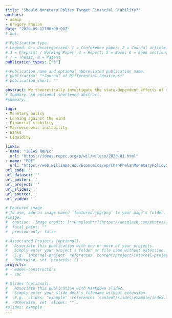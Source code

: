 ```yaml
---
title: "Should Monetary Policy Target Financial Stability?"
authors:
- admin
- Gregory Phelan
date: "2020-09-12T00:00:00Z"
# doi:

# Publication type.
# Legend: 0 = Uncategorized; 1 = Conference paper; 2 = Journal article;
# 3 = Preprint / Working Paper; 4 = Report; 5 = Book; 6 = Book section;
# 7 = Thesis; 8 = Patent
publication_types: ["3"]

# Publication name and optional abbreviated publication name.
# publication: "*Journal of Differential Equations*"
# publication_short: ""

abstract: We theoretically investigate the state-dependent effects of monetary policy on aggregate stability. In the model, banks borrow using deposits and invest in productive projects, and monetary policy affects risk-premia. Because banks do not actively issue equity, aggregate outcomes depend on the level of equity in the financial sector and equilibrium is inefficient. Monetary policy can improve household welfare by affecting banks' leverage decisions and the rate of bank equity growth. A Fed Put is ex-ante stabilizing, decreasing volatility and the likelihood of crises; it does not lead to excessive leverage in good times but enables higher leverage in bad times.
# Summary. An optional shortened abstract.
#summary:

tags:
- Monetary policy
- Leaning against the wind
- Financial stability
- Macroeconomic instability
- Banks
- Liquidity

links:
- name: "IDEAS RePEc"
  url: "https://ideas.repec.org/p/wil/wileco/2020-01.html"
- name: "PDF"
  url: "https://web.williams.edu/Economics/wp/ChenPhelanMonetaryPolicyStability042020.pdf"
url_code: ''
url_dataset: ''
url_poster: ''
url_project: ''
url_slides: ''
url_source: ''
url_video: ''

# Featured image
# To use, add an image named `featured.jpg/png` to your page's folder.
#image:
#  caption: 'Image credit: [**Unsplash**](https://unsplash.com/photos/jdD8gXaTZsc)'
#  focal_point: ""
#  preview_only: false

# Associated Projects (optional).
#   Associate this publication with one or more of your projects.
#   Simply enter your project's folder or file name without extension.
#   E.g. `internal-project` references `content/project/internal-project/index.md`.
#   Otherwise, set `projects: []`.
projects:
# - model-constructors
# - smc

# Slides (optional).
#   Associate this publication with Markdown slides.
#   Simply enter your slide deck's filename without extension.
#   E.g. `slides: "example"` references `content/slides/example/index.md`.
#   Otherwise, set `slides: ""`.
#slides: example
---
```

